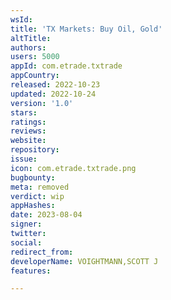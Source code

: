 ```yaml
---
wsId: 
title: 'TX Markets: Buy Oil, Gold'
altTitle: 
authors: 
users: 5000
appId: com.etrade.txtrade
appCountry: 
released: 2022-10-23
updated: 2022-10-24
version: '1.0'
stars: 
ratings: 
reviews: 
website: 
repository: 
issue: 
icon: com.etrade.txtrade.png
bugbounty: 
meta: removed
verdict: wip
appHashes: 
date: 2023-08-04
signer: 
twitter: 
social: 
redirect_from: 
developerName: VOIGHTMANN,SCOTT J
features: 

---
```


